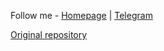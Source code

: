Follow me - [Homepage](https://sevcator.github.io/) | [Telegram](https://t.me/sevcator)

[Original repository]()

